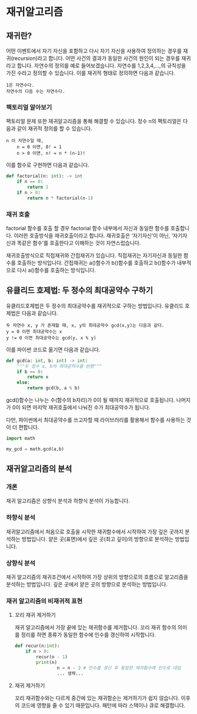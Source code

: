 # 재귀알고리즘
## 재귀란?

어떤 이벤트에서 자기 자신을 포함하고 다시 자기 자신을 사용하여 정의하는 경우를 재귀(recursion)라고 합니다. 어떤 사건의 결과가 동일한 사건의 원인이 되는 경우를 재귀라고 합니다. 자연수의 정의를 예로 들어보겠습니다. 자연수를 1,2,3,4,...,의 규칙성을 가진 수라고 정의할 수 있습니다. 이를 재귀적 형태로 정의하면 다음과 같습니다.

```
1은 자연수다.
자연수의 다음 수는 자연수다.
```

### 팩토리얼 알아보기

팩토리얼 문제 또한 재귀알고리즘을 통해 해결할 수 있습니다. 정수 n의 팩토리얼은 다음과 같이 재귀적 정의를 할 수 있습니다.

```
n 이 자연수일 때,
	n = 0 이면, 0! = 1
	n > 0 이면, n! = n * (n-1)!
```

이를 함수로 구현하면 다음과 같습니다.

```python
def factorial(n: int): -> int
	if n == 0:
		return 1
	if n > 0:
		return n * factorial(n-1)
```

### 재귀 호출

factorial 함수를 호출 할 경우 factorial 함수 내부에서 자신과 동일한 함수를 호출합니다. 이러한 호출방식을 재귀호출이라고 합니다. 재귀호출은 ‘자기자신’이 아닌, ‘자기자신과 똑같은 함수’를 호출한다고 이해하는 것이 자연스럽습니다.

재귀호출방식으로 직접재귀와 간접재귀가 있습니다. 직접재귀는 자기자신과 동일한 함수를 호출하는 방식입니다. 간접재귀는 a()함수가 b()함수를 호출하고 b()함수가 내부적으로 다시 a()함수를 호출하는 방식입니다.


## 유클리드 호제법: 두 정수의 최대공약수 구하기

유클리드호제법은 두 정수의 최대공약수를 재귀적으로 구하는 방법입니다. 유클리드 호제법은 다음과 같습니다.

```
두 자연수 x, y 가 존재할 때, x, y의 최대공약수 gcd(x,y)는 다음과 같다.
y = 0 이면 최대공약수는 x
y != 0 이면 최대공약수는 gcd(y, x % y)
```

이를 파이썬 코드로 옮기면 다음과 같습니다.

```python
def gcd(a: int, b: int) -> int:
    """두 정수 a, b의 최대공약수를 반환"""
    if b == 0:
        return x
    else:
        return gcd(b, a % b) 
```

gcd()함수는 나누는 수(함수의 b자리)가 0이 될 때까지 재귀적으로 호출됩니다. 나머지가 0이 되면 마지막 재귀호출에서 나눠진 수가 최대공약수가 됩니다. 

다만, 파이썬에서 최대공약수를 쓰고자할 때 라이브러리를 활용해서 함수를 사용하는 것이 더 편합니다.

```python
import math

my_gcd = math.gcd(a,b)
```

## 재귀알고리즘의 분석

### 개론

재귀 알고리즘은 상향식 분석과 하향식 분석이 가능합니다.

### 하향식 분석

재귀알고리즘에서 처음으로 호출을 시작한 재귀함수에서 시작하여 가장 깊은 곳까지 분석하는 방법입니다. 얕은 곳(표면)에서 깊은 곳(최고 깊이)의 방향으로 분석하는 방법입니다.

### 상향식 분석

재귀 알고리즘의 재귀조건에서 시작하여 가장 상위의 방향으로의 흐름으로 알고리즘을 분석하는 방법입니다. 깊은 곳에서 얕은 곳의 방향으로 분석하는 방법입니다.

### 재귀 알고리즘의 비재귀적 표현

1. 꼬리 재귀 제거하기
    
    재귀 알고리즘에서 가장 끝에 있는 재귀함수를 제거합니다. 꼬리 재귀 함수의 의미를 정리를 하면 종류가 동일한 함수에 인수를 갱신하여 시작합니다.
    
    ```python
    def recur(n:int):
        if n > 0:
            recur(n - 1)
            print(n)
    				n = n - 2 # 인수를 갱신 후 동일한 재귀함수에 인수로 대입
    				... 생략...
    ```
    
2. 재귀 제거하기
    
    꼬리 재귀함수와는 다르게 중간에 있는 재귀함순는 제거하기가 쉽지 않습니다. 이후의 코드에 영향을 줄 수 있기 때문입니다. 패턴에 따라 스택이나 큐로 해결합니다.